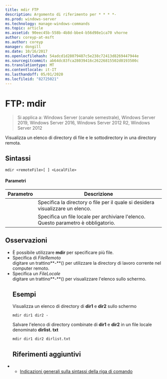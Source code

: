 ```yaml
---
title: mdir FTP
description: Argomento di riferimento per * * * *-
ms.prod: windows-server
ms.technology: manage-windows-commands
ms.topic: article
ms.assetid: 90eec45b-558b-4b8d-bbe4-b56d98e1ca70 vhorne
author: coreyp-at-msft
ms.author: coreyp
manager: dongill
ms.date: 10/16/2017
ms.openlocfilehash: 54adcd1d28079487c5e238c72413d8269447944e
ms.sourcegitcommit: ab64dc83fca28039416c26226815502d0193500c
ms.translationtype: MT
ms.contentlocale: it-IT
ms.lasthandoff: 05/01/2020
ms.locfileid: "82725021"
---
```

# <a name="ftp-mdir"></a>FTP: mdir

> Si applica a: Windows Server (canale semestrale), Windows Server 2019, Windows Server 2016, Windows Server 2012 R2, Windows Server 2012

Visualizza un elenco di directory di file e le sottodirectory in una directory remota.   
## <a name="syntax"></a>Sintassi  
```  
mdir <remoteFile>[ ] <LocalFile>  
```  
#### <a name="parameters"></a>Parametri  

|  Parametro   |                               Descrizione                                |
|--------------|--------------------------------------------------------------------------|
| <remoteFile> |   Specifica la directory o file per il quale si desidera visualizzare un elenco.   |
| <LocalFile>  | Specifica un file locale per archiviare l'elenco. Questo parametro è obbligatorio. |

## <a name="remarks"></a>Osservazioni  
- È possibile utilizzare **mdir** per specificare più file.  
- Specifica di *FileRemoto*  
  digitare un trattino**-**() per utilizzare la directory di lavoro corrente nel computer remoto.  
- Specifica un *FileLocale*  
  digitare un trattino**-**() per visualizzare l'elenco sullo schermo.  
  ## <a name="examples"></a>Esempi  
  Visualizza un elenco di directory di **dir1** e **dir2** sullo schermo  
  ```  
  mdir dir1 dir2 -  
  ```  
  Salvare l'elenco di directory combinate di **dir1** e **dir2** in un file locale denominato **dirlist. txt**  
  ```  
  mdir dir1 dir2 dirlist.txt  
  ```  
  ## <a name="additional-references"></a>Riferimenti aggiuntivi  
- - [Indicazioni generali sulla sintassi della riga di comando](command-line-syntax-key.md)  
